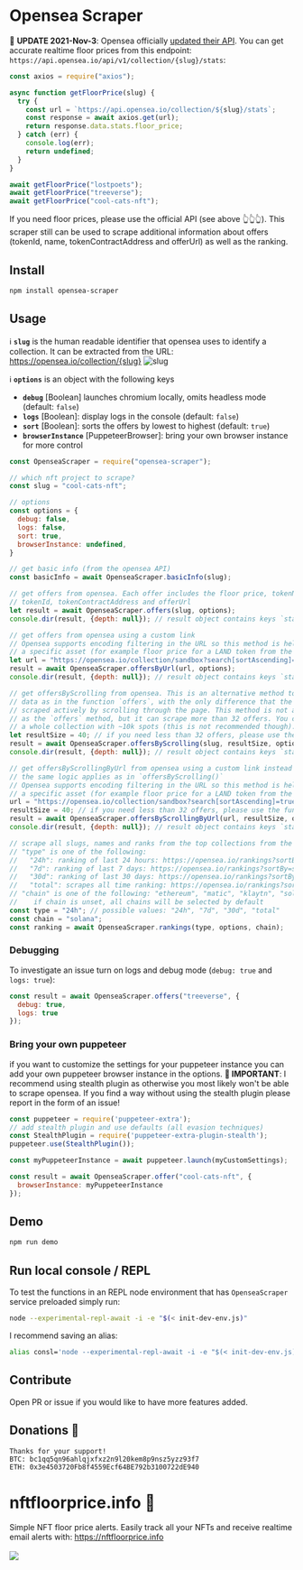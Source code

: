 # Opensea Scraper

🎉 **UPDATE 2021-Nov-3**: Opensea officially [updated their API](https://twitter.com/apiopensea/status/1455918328397144069). You can get accurate realtime floor prices from this endpoint: `https://api.opensea.io/api/v1/collection/{slug}/stats`:
```js
const axios = require("axios");

async function getFloorPrice(slug) {
  try {
    const url = `https://api.opensea.io/collection/${slug}/stats`;
    const response = await axios.get(url);
    return response.data.stats.floor_price;
  } catch (err) {
    console.log(err);
    return undefined;
  }
}

await getFloorPrice("lostpoets");
await getFloorPrice("treeverse");
await getFloorPrice("cool-cats-nft");
```

If you need floor prices, please use the official API (see above 👆👆👆). This scraper still can be used to scrape additional information about offers (tokenId, name, tokenContractAddress and offerUrl) as well as the ranking.

## Install

```bash
npm install opensea-scraper
```

## Usage

ℹ **`slug`** is the human readable identifier that opensea uses to identify a collection. It can be extracted from the URL: https://opensea.io/collection/{slug}
![slug](https://user-images.githubusercontent.com/44790691/131232333-b79c50d7-606c-480a-9816-9d750ab798ff.png)

ℹ **`options`** is an object with the following keys
- **`debug`** [Boolean] launches chromium locally, omits headless mode (default: `false`)
- **`logs`** [Boolean]: display logs in the console (default: `false`)
- **`sort`** [Boolean]: sorts the offers by lowest to highest (default: `true`)
- **`browserInstance`** [PuppeteerBrowser]: bring your own browser instance for more control

```js
const OpenseaScraper = require("opensea-scraper");

// which nft project to scrape?
const slug = "cool-cats-nft";

// options
const options = {
  debug: false,
  logs: false,
  sort: true,
  browserInstance: undefined,
}

// get basic info (from the opensea API)
const basicInfo = await OpenseaScraper.basicInfo(slug);

// get offers from opensea. Each offer includes the floor price, tokenName,
// tokenId, tokenContractAddress and offerUrl
let result = await OpenseaScraper.offers(slug, options);
console.dir(result, {depth: null}); // result object contains keys `stats` and `offers`

// get offers from opensea using a custom link
// Opensea supports encoding filtering in the URL so this method is helpful for getting
// a specific asset (for example floor price for a LAND token from the sandbox collection)
let url = "https://opensea.io/collection/sandbox?search[sortAscending]=true&search[sortBy]=PRICE&search[stringTraits][0][name]=Type&search[stringTraits][0][values][0]=Land&search[toggles][0]=BUY_NOW";
result = await OpenseaScraper.offersByUrl(url, options);
console.dir(result, {depth: null}); // result object contains keys `stats` and `offers`

// get offersByScrolling from opensea. This is an alternative method to get the same
// data as in the function `offers`, with the only difference that the data is here
// scraped actively by scrolling through the page. This method is not as efficient
// as the `offers` method, but it can scrape more than 32 offers. You could even scrape
// a whole collection with ~10k spots (this is not recommended though).
let resultSize = 40; // if you need less than 32 offers, please use the function `offers()` instead
result = await OpenseaScraper.offersByScrolling(slug, resultSize, options);
console.dir(result, {depth: null}); // result object contains keys `stats` and `offers`

// get offersByScrollingByUrl from opensea using a custom link instead of the slug
// the same logic applies as in `offersByScrolling()`
// Opensea supports encoding filtering in the URL so this method is helpful for getting
// a specific asset (for example floor price for a LAND token from the sandbox collection)
url = "https://opensea.io/collection/sandbox?search[sortAscending]=true&search[sortBy]=PRICE&search[stringTraits][0][name]=Type&search[stringTraits][0][values][0]=Land&search[toggles][0]=BUY_NOW";
resultSize = 40; // if you need less than 32 offers, please use the function `offers()` instead
result = await OpenseaScraper.offersByScrollingByUrl(url, resultSize, options);
console.dir(result, {depth: null}); // result object contains keys `stats` and `offers`

// scrape all slugs, names and ranks from the top collections from the rankings page
// "type" is one of the following:
//   "24h": ranking of last 24 hours: https://opensea.io/rankings?sortBy=one_day_volume
//   "7d": ranking of last 7 days: https://opensea.io/rankings?sortBy=seven_day_volume
//   "30d": ranking of last 30 days: https://opensea.io/rankings?sortBy=thirty_day_volume
//   "total": scrapes all time ranking: https://opensea.io/rankings?sortBy=total_volume
// "chain" is one of the following: "ethereum", "matic", "klaytn", "solana"
//    if chain is unset, all chains will be selected by default
const type = "24h"; // possible values: "24h", "7d", "30d", "total"
const chain = "solana";
const ranking = await OpenseaScraper.rankings(type, options, chain);
```

### Debugging

To investigate an issue turn on logs and debug mode (`debug: true` and `logs: true`):
```js
const result = await OpenseaScraper.offers("treeverse", {
  debug: true,
  logs: true
});
```

### Bring your own puppeteer

if you want to customize the settings for your puppeteer instance you can add your own puppeteer browser instance in the options. **🚧 IMPORTANT**: I recommend using stealth plugin as otherwise you most likely won't be able to scrape opensea. If you find a way without using the stealth plugin please report in the form of an issue!
```js
const puppeteer = require('puppeteer-extra');
// add stealth plugin and use defaults (all evasion techniques)
const StealthPlugin = require('puppeteer-extra-plugin-stealth');
puppeteer.use(StealthPlugin());

const myPuppeteerInstance = await puppeteer.launch(myCustomSettings);

const result = await OpenseaScraper.offer("cool-cats-nft", {
  browserInstance: myPuppeteerInstance
});
```

## Demo

```bash
npm run demo
```

## Run local console / REPL
To test the functions in an REPL node environment that has `OpenseaScraper` service preloaded simply run:
```bash
node --experimental-repl-await -i -e "$(< init-dev-env.js)"
```
I recommend saving an alias:
```bash
alias consl='node --experimental-repl-await -i -e "$(< init-dev-env.js)"';
```

## Contribute

Open PR or issue if you would like to have more features added.

## Donations 🙏
```
Thanks for your support!
BTC: bc1qq5qn96ahlqjxfxz2n9l20kem8p9nsz5yzz93f7
ETH: 0x3e4503720Fb8f4559Ecf64BE792b3100722dE940
```

# nftfloorprice.info 🔔
Simple NFT floor price alerts. Easily track all your NFTs and receive realtime email alerts with: https://nftfloorprice.info<br><br>
<a href="https://nftfloorprice.info"><img src="https://user-images.githubusercontent.com/44790691/140594412-b70d93d1-2278-4d27-abf9-74466bee0137.png"></a>
